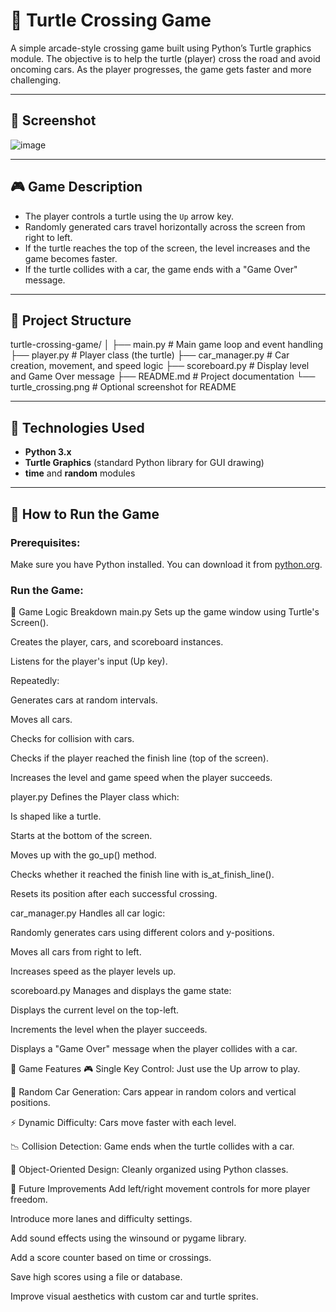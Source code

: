 # 🐢 Turtle Crossing Game

A simple arcade-style crossing game built using Python’s Turtle graphics module. The objective is to help the turtle (player) cross the road and avoid oncoming cars. As the player progresses, the game gets faster and more challenging.

---

## 📸 Screenshot

![image](https://github.com/user-attachments/assets/282838f7-841a-4d01-8726-59e0add01100)


---

## 🎮 Game Description

- The player controls a turtle using the `Up` arrow key.
- Randomly generated cars travel horizontally across the screen from right to left.
- If the turtle reaches the top of the screen, the level increases and the game becomes faster.
- If the turtle collides with a car, the game ends with a "Game Over" message.

---

## 🧩 Project Structure

turtle-crossing-game/
│
├── main.py # Main game loop and event handling
├── player.py # Player class (the turtle)
├── car_manager.py # Car creation, movement, and speed logic
├── scoreboard.py # Display level and Game Over message
├── README.md # Project documentation
└── turtle_crossing.png # Optional screenshot for README


---

## 🐍 Technologies Used

- **Python 3.x**
- **Turtle Graphics** (standard Python library for GUI drawing)
- **time** and **random** modules

---

## 🚀 How to Run the Game

### Prerequisites:
Make sure you have Python installed. You can download it from [python.org](https://www.python.org/).

### Run the Game:

🧠 Game Logic Breakdown
main.py
Sets up the game window using Turtle's Screen().

Creates the player, cars, and scoreboard instances.

Listens for the player's input (Up key).

Repeatedly:

Generates cars at random intervals.

Moves all cars.

Checks for collision with cars.

Checks if the player reached the finish line (top of the screen).

Increases the level and game speed when the player succeeds.

player.py
Defines the Player class which:

Is shaped like a turtle.

Starts at the bottom of the screen.

Moves up with the go_up() method.

Checks whether it reached the finish line with is_at_finish_line().

Resets its position after each successful crossing.

car_manager.py
Handles all car logic:

Randomly generates cars using different colors and y-positions.

Moves all cars from right to left.

Increases speed as the player levels up.

scoreboard.py
Manages and displays the game state:

Displays the current level on the top-left.

Increments the level when the player succeeds.

Displays a "Game Over" message when the player collides with a car.

🎯 Game Features
🎮 Single Key Control: Just use the Up arrow to play.

🚗 Random Car Generation: Cars appear in random colors and vertical positions.

⚡ Dynamic Difficulty: Cars move faster with each level.

📉 Collision Detection: Game ends when the turtle collides with a car.

🧠 Object-Oriented Design: Cleanly organized using Python classes.

🔧 Future Improvements
Add left/right movement controls for more player freedom.

Introduce more lanes and difficulty settings.

Add sound effects using the winsound or pygame library.

Add a score counter based on time or crossings.

Save high scores using a file or database.

Improve visual aesthetics with custom car and turtle sprites.


